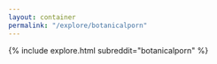 ```yaml
---
layout: container
permalink: "/explore/botanicalporn"
---
```


<link rel="stylesheet" type="text/css" href="/static/css/explore.css">
{% include explore.html subreddit="botanicalporn" %}
